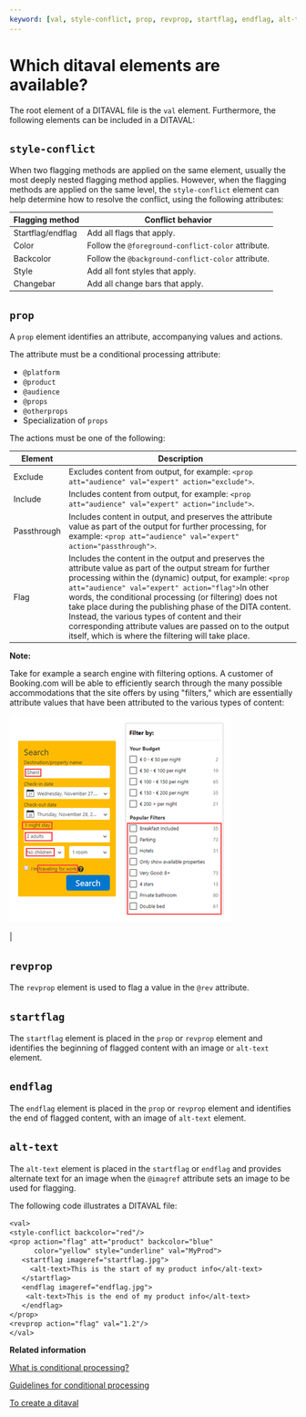 ```yaml
---
keyword: [val, style-conflict, prop, revprop, startflag, endflag, alt-text]
---
```


# Which ditaval elements are available?

The root element of a DITAVAL file is the `val` element. Furthermore, the following elements can be included in a DITAVAL:

## `style-conflict`

When two flagging methods are applied on the same element, usually the most deeply nested flagging method applies. However, when the flagging methods are applied on the same level, the `style-conflict` element can help determine how to resolve the conflict, using the following attributes:

|Flagging method|Conflict behavior|
|---------------|-----------------|
|Startflag/endflag|Add all flags that apply.|
|Color|Follow the `@foreground-conflict-color` attribute.|
|Backcolor|Follow the `@background-conflict-color` attribute.|
|Style|Add all font styles that apply.|
|Changebar|Add all change bars that apply.|

## `prop`

A `prop` element identifies an attribute, accompanying values and actions.

The attribute must be a conditional processing attribute:

-   `@platform`
-   `@product`
-   `@audience`
-   `@props`
-   `@otherprops`
-   Specialization of `props`

The actions must be one of the following:

|Element|Description|
|-------|-----------|
|Exclude|Excludes content from output, for example: `<prop att="audience" val="expert" action="exclude">`.|
|Include|Includes content from output, for example: `<prop att="audience" val="expert" action="include">`.|
|Passthrough|Includes content in output, and preserves the attribute value as part of the output for further processing, for example: `<prop att="audience" val="expert" action="passthrough">`.|
|Flag|Includes the content in the output and preserves the attribute value as part of the output stream for further processing within the \(dynamic\) output, for example: `<prop att="audience" val="expert" action="flag">`In other words, the conditional processing \(or filtering\) does not take place during the publishing phase of the DITA content. Instead, the various types of content and their corresponding attribute values are passed on to the output itself, which is where the filtering will take place.

**Note:**

Take for example a search engine with filtering options. A customer of Booking.com will be able to efficiently search through the many possible accommodations that the site offers by using "filters," which are essentially attribute values that have been attributed to the various types of content:

![](../_media/graphics/booking.com_filter_example_1.png)

|

## `revprop`

The `revprop` element is used to flag a value in the `@rev` attribute.

## `startflag`

The `startflag` element is placed in the `prop` or `revprop` element and identifies the beginning of flagged content with an image or `alt-text` element.

## `endflag`

The `endflag` element is placed in the `prop` or `revprop` element and identifies the end of flagged content, with an image of `alt-text` element.

## `alt-text`

The `alt-text` element is placed in the `startflag` or `endflag` and provides alternate text for an image when the `@imagref` attribute sets an image to be used for flagging.

The following code illustrates a DITAVAL file:

```
<val>
<style-conflict backcolor="red"/>
<prop action="flag" att="product" backcolor="blue"
      color="yellow" style="underline" val="MyProd">
   <startflag imageref="startflag.jpg">
     <alt-text>This is the start of my product info</alt-text>
   </startflag>
   <endflag imageref="endflag.jpg">
    <alt-text>This is the end of my product info</alt-text>
   </endflag>
</prop>
<revprop action="flag" val="1.2"/>
</val>
```

**Related information**  


[What is conditional processing?](co_what_is_conditional_processing.md)

[Guidelines for conditional processing](re_guidelines_conditional_processing.md)

[To create a ditaval](ta_create_ditaval.md)

